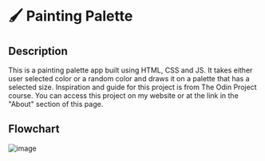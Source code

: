 # 🖌️ Painting Palette
## Description
This is a painting palette app built using HTML, CSS and JS. It takes either user selected color or a random color and draws it on a palette that has a selected size. Inspiration and guide for this project is from The Odin Project course. You can access this project on my website or at the link in the "About" section of this page.
## Flowchart
![image](https://user-images.githubusercontent.com/84350865/168446431-34fb4ec7-5cd5-4723-b042-0958b30eb95b.png)
